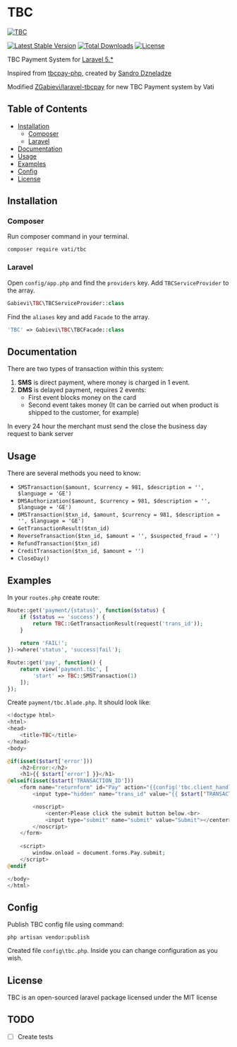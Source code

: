 # TBC

[![TBC](http://i.imgsafe.org/09cb0be.jpg)](https://github.com/zgabievi/TBC)

[![Latest Stable Version](https://poser.pugx.org/zgabievi/TBC/version.png)](https://packagist.org/packages/zgabievi/tbc)
[![Total Downloads](https://poser.pugx.org/zgabievi/TBC/d/total.png)](https://packagist.org/packages/zgabievi/tbc)
[![License](https://poser.pugx.org/zgabievi/TBC/license)](https://packagist.org/packages/zgabievi/tbc)

TBC Payment System for [Laravel 5.*](http://laravel.com/)

Inspired from [tbcpay-php](https://github.com/wearede/tbcpay-php), created by [Sandro Dzneladze](https://github.com/sandrodz)

Modified [ZGabievi/laravel-tbcpay](https://github.com/zgabievi/laravel-tbcpay) for new TBC Payment system by Vati
## Table of Contents
- [Installation](#installation)
    - [Composer](#composer)
    - [Laravel](#laravel)
- [Documentation](#documentation)
- [Usage](#usage)
- [Examples](#examples)
- [Config](#config)
- [License](#license)

## Installation

### Composer

Run composer command in your terminal.

    composer require vati/tbc

### Laravel

Open `config/app.php` and find the `providers` key. Add `TBCServiceProvider` to the array.

```php
Gabievi\TBC\TBCServiceProvider::class
```

Find the `aliases` key and add `Facade` to the array. 

```php
'TBC' => Gabievi\TBC\TBCFacade::class
```

## Documentation

There are two types of transaction within this system:

1. **SMS** is direct payment, where money is charged in 1 event.
2. **DMS** is delayed payment, requires 2 events:
    - First event blocks money on the card
    - Second event takes money (It can be carried out when product is shipped to the customer, for example)

In every 24 hour the merchant must send the close the business day request to bank server

## Usage

There are several methods you need to know:

- `SMSTransaction($amount, $currency = 981, $description = '', $language = 'GE')`
- `DMSAuthorization($amount, $currency = 981, $description = '', $language = 'GE')`
- `DMSTransaction($txn_id, $amount, $currency = 981, $description = '', $language = 'GE')`
- `GetTransactionResult($txn_id)`
- `ReverseTransaction($txn_id, $amount = '', $suspected_fraud = '')`
- `RefundTransaction($txn_id)`
- `CreditTransaction($txn_id, $amount = '')`
- `CloseDay()`

## Examples

In your `routes.php` create route:

```php
Route::get('payment/{status}', function($status) {
    if ($status == 'success') {
        return TBC::GetTransactionResult(request('trans_id'));
    }
    
    return 'FAIL!';
})->where('status', 'success|fail');

Route::get('pay', function() {
    return view('payment.tbc', [
        'start' => TBC::SMSTransaction(1)
    ]);
});
```

Create `payment/tbc.blade.php`. It should look like:

```php
<!doctype html>
<html>
<head>
    <title>TBC</title>
</head>
<body>

@if(isset($start['error']))
    <h2>Error:</h2>
    <h1>{{ $start['error'] }}</h1>
@elseif(isset($start['TRANSACTION_ID']))
    <form name="returnform" id="Pay" action="{{config('tbc.client_handler')}}" method="POST">
        <input type="hidden" name="trans_id" value="{{ $start['TRANSACTION_ID'] }}">

        <noscript>
            <center>Please click the submit button below.<br>
            <input type="submit" name="submit" value="Submit"></center>
        </noscript>
    </form>
    
    <script>
        window.onload = document.forms.Pay.submit;
    </script>
@endif

</body>
</html>
```


## Config

Publish TBC config file using command:

```
php artisan vendor:publish
```

Created file `config\tbc.php`. Inside you can change configuration as you wish.

## License

TBC is an open-sourced laravel package licensed under the MIT license

## TODO
- [ ] Create tests
